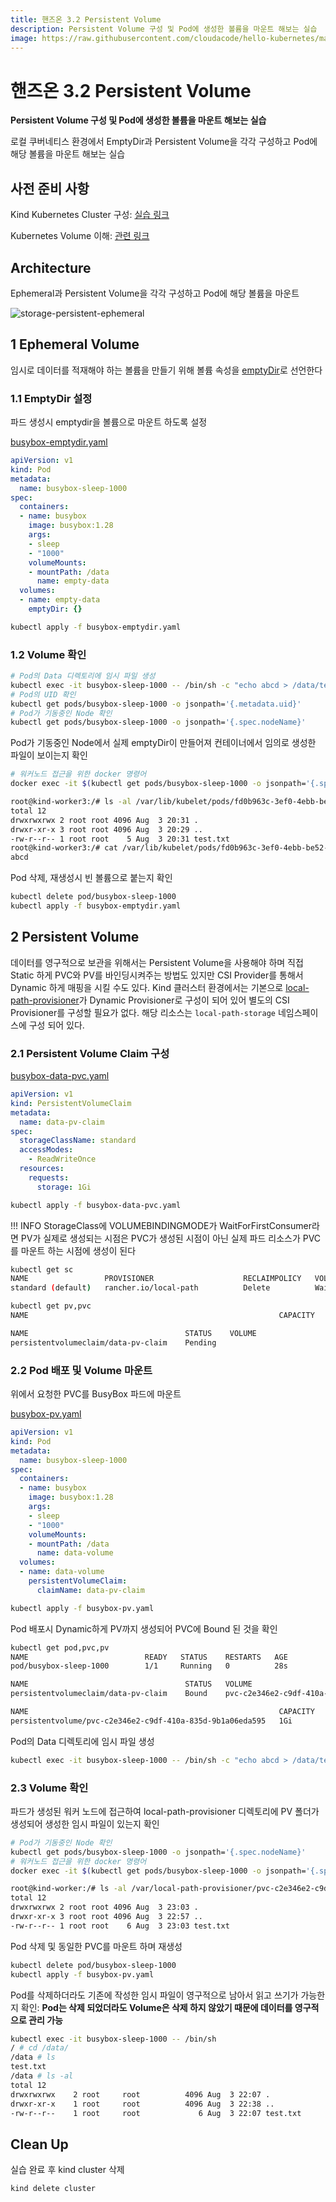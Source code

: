 ```yaml
---
title: 핸즈온 3.2 Persistent Volume
description: Persistent Volume 구성 및 Pod에 생성한 볼륨을 마운트 해보는 실습
image: https://raw.githubusercontent.com/cloudacode/hello-kubernetes/main/docs/assets/kubernetes-school.png
---
```


# 핸즈온 3.2 Persistent Volume

**Persistent Volume 구성 및 Pod에 생성한 볼륨을 마운트 해보는 실습**

로컬 쿠버네티스 환경에서 EmptyDir과 Persistent Volume을 각각 구성하고 Pod에 해당 볼륨을 마운트 해보는 실습

## 사전 준비 사항

Kind Kubernetes Cluster 구성: [실습 링크](../../section01/handson/setup-local-k8s-kind.md)

Kubernetes Volume 이해: [관련 링크](../storage-persistent-volume.md)

## Architecture

Ephemeral과 Persistent Volume을 각각 구성하고 Pod에 해당 볼륨을 마운트

![storage-persistent-ephemeral](../assets/storage-persistent-ephemeral.jpg)

## 1 Ephemeral Volume

임시로 데이터를 적재해야 하는 볼륨을 만들기 위해 볼륨 속성을 [emptyDir](https://kubernetes.io/docs/concepts/storage/volumes/#emptydir)로 선언한다

### 1.1 EmptyDir 설정

파드 생성시 emptydir을 볼륨으로 마운트 하도록 설정

[busybox-emptydir.yaml](../snippets/busybox-emptydir.yaml)
```yaml
apiVersion: v1
kind: Pod
metadata:
  name: busybox-sleep-1000
spec:
  containers:
  - name: busybox
    image: busybox:1.28
    args:
    - sleep
    - "1000"
    volumeMounts:
    - mountPath: /data
      name: empty-data
  volumes:
  - name: empty-data
    emptyDir: {}
```

```bash
kubectl apply -f busybox-emptydir.yaml
```

### 1.2 Volume 확인

```bash
# Pod의 Data 디렉토리에 임시 파일 생성
kubectl exec -it busybox-sleep-1000 -- /bin/sh -c "echo abcd > /data/test.txt"
# Pod의 UID 확인
kubectl get pods/busybox-sleep-1000 -o jsonpath='{.metadata.uid}'
# Pod가 기동중인 Node 확인
kubectl get pods/busybox-sleep-1000 -o jsonpath='{.spec.nodeName}'
```

Pod가 기동중인 Node에서 실제 emptyDir이 만들어져 컨테이너에서 임의로 생성한 파일이 보이는지 확인
```bash
# 워커노드 접근을 위한 docker 명령어
docker exec -it $(kubectl get pods/busybox-sleep-1000 -o jsonpath='{.spec.nodeName}') /bin/bash
```
```bash
root@kind-worker3:/# ls -al /var/lib/kubelet/pods/fd0b963c-3ef0-4ebb-be52-258f935f161b/volumes/kubernetes.io~empty-dir/empty-data/
total 12
drwxrwxrwx 2 root root 4096 Aug  3 20:31 .
drwxr-xr-x 3 root root 4096 Aug  3 20:29 ..
-rw-r--r-- 1 root root    5 Aug  3 20:31 test.txt
root@kind-worker3:/# cat /var/lib/kubelet/pods/fd0b963c-3ef0-4ebb-be52-258f935f161b/volumes/kubernetes.io~empty-dir/empty-data/test.txt
abcd
```

Pod 삭제, 재생성시 빈 볼륨으로 붙는지 확인

```bash
kubectl delete pod/busybox-sleep-1000
kubectl apply -f busybox-emptydir.yaml
```

## 2 Persistent Volume

데이터를 영구적으로 보관을 위해서는 Persistent Volume을 사용해야 하며 직접 Static 하게 PVC와 PV를 바인딩시켜주는 방법도 있지만 CSI Provider를 통해서 Dynamic 하게 매핑을 시킬 수도 있다. Kind 클러스터 환경에서는 기본으로 [local-path-provisioner](https://github.com/rancher/local-path-provisioner)가 Dynamic Provisioner로 구성이 되어 있어 별도의 CSI Provisioner를 구성할 필요가 없다. 해당 리소스는 `local-path-storage` 네임스페이스에 구성 되어 있다.

### 2.1 Persistent Volume Claim 구성

[busybox-data-pvc.yaml](../snippets/busybox-data-pvc.yaml)
```yaml
apiVersion: v1
kind: PersistentVolumeClaim
metadata:
  name: data-pv-claim
spec:
  storageClassName: standard
  accessModes:
    - ReadWriteOnce
  resources:
    requests:
      storage: 1Gi
```

```bash
kubectl apply -f busybox-data-pvc.yaml
```

!!! INFO
    StorageClass에 VOLUMEBINDINGMODE가 WaitForFirstConsumer라면 PV가 실제로 생성되는 시점은 PVC가 생성된 시점이 아닌 실제 파드 리소스가 PVC를 마운트 하는 시점에 생성이 된다

```bash
kubectl get sc
NAME                 PROVISIONER                    RECLAIMPOLICY   VOLUMEBINDINGMODE      ALLOWVOLUMEEXPANSION   AGE
standard (default)   rancher.io/local-path          Delete          WaitForFirstConsumer   false                  25h

kubectl get pv,pvc
NAME                                                        CAPACITY   ACCESS MODES   RECLAIM POLICY   STATUS   CLAIM                 STORAGECLASS    REASON   AGE

NAME                                   STATUS    VOLUME                                     CAPACITY   ACCESS MODES   STORAGECLASS    AGE
persistentvolumeclaim/data-pv-claim    Pending                                                                        standard        24s
```

### 2.2 Pod 배포 및 Volume 마운트

위에서 요청한 PVC를 BusyBox 파드에 마운트

[busybox-pv.yaml](../snippets/busybox-pv.yaml)
```yaml
apiVersion: v1
kind: Pod
metadata:
  name: busybox-sleep-1000
spec:
  containers:
  - name: busybox
    image: busybox:1.28
    args:
    - sleep
    - "1000"
    volumeMounts:
    - mountPath: /data
      name: data-volume
  volumes:
  - name: data-volume
    persistentVolumeClaim:
      claimName: data-pv-claim
```

```bash
kubectl apply -f busybox-pv.yaml
```

Pod 배포시 Dynamic하게 PV까지 생성되어 PVC에 Bound 된 것을 확인

```bash
kubectl get pod,pvc,pv
NAME                          READY   STATUS    RESTARTS   AGE
pod/busybox-sleep-1000        1/1     Running   0          28s

NAME                                   STATUS   VOLUME                                     CAPACITY   ACCESS MODES   STORAGECLASS    AGE
persistentvolumeclaim/data-pv-claim    Bound    pvc-c2e346e2-c9df-410a-835d-9b1a06eda595   1Gi        RWO            standard        2m27s

NAME                                                        CAPACITY   ACCESS MODES   RECLAIM POLICY   STATUS   CLAIM                 STORAGECLASS    REASON   AGE
persistentvolume/pvc-c2e346e2-c9df-410a-835d-9b1a06eda595   1Gi        RWO            Delete           Bound    demo/data-pv-claim    standard                 24s
```

Pod의 Data 디렉토리에 임시 파일 생성
```bash
kubectl exec -it busybox-sleep-1000 -- /bin/sh -c "echo abcd > /data/test.txt"
```

### 2.3 Volume 확인

파드가 생성된 워커 노드에 접근하여 local-path-provisioner 디렉토리에 PV 폴더가 생성되어 생성한 임시 파일이 있는지 확인

```bash
# Pod가 기동중인 Node 확인
kubectl get pods/busybox-sleep-1000 -o jsonpath='{.spec.nodeName}'
# 워커노드 접근을 위한 docker 명령어
docker exec -it $(kubectl get pods/busybox-sleep-1000 -o jsonpath='{.spec.nodeName}') /bin/bash
```

```bash
root@kind-worker:/# ls -al /var/local-path-provisioner/pvc-c2e346e2-c9df-410a-835d-9b1a06eda595_demo_data-pv-claim/
total 12
drwxrwxrwx 2 root root 4096 Aug  3 23:03 .
drwxr-xr-x 3 root root 4096 Aug  3 22:57 ..
-rw-r--r-- 1 root root    6 Aug  3 23:03 test.txt
```

Pod 삭제 및 동일한 PVC를 마운트 하며 재생성

```bash
kubectl delete pod/busybox-sleep-1000
kubectl apply -f busybox-pv.yaml
```

Pod를 삭제하더라도 기존에 작성한 임시 파일이 영구적으로 남아서 읽고 쓰기가 가능한지 확인:
**Pod는 삭제 되었더라도 Volume은 삭제 하지 않았기 때문에 데이터를 영구적으로 관리 가능**

```bash
kubectl exec -it busybox-sleep-1000 -- /bin/sh
/ # cd /data/
/data # ls
test.txt
/data # ls -al
total 12
drwxrwxrwx    2 root     root          4096 Aug  3 22:07 .
drwxr-xr-x    1 root     root          4096 Aug  3 22:38 ..
-rw-r--r--    1 root     root             6 Aug  3 22:07 test.txt
```

## Clean Up
실습 완료 후 kind cluster 삭제
```
kind delete cluster
```
